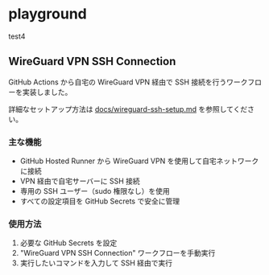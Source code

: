 # playground

test4

## WireGuard VPN SSH Connection

GitHub Actions から自宅の WireGuard VPN 経由で SSH 接続を行うワークフローを実装しました。

詳細なセットアップ方法は [docs/wireguard-ssh-setup.md](docs/wireguard-ssh-setup.md) を参照してください。

### 主な機能

- GitHub Hosted Runner から WireGuard VPN を使用して自宅ネットワークに接続
- VPN 経由で自宅サーバーに SSH 接続
- 専用の SSH ユーザー（sudo 権限なし）を使用
- すべての設定項目を GitHub Secrets で安全に管理

### 使用方法

1. 必要な GitHub Secrets を設定
2. "WireGuard VPN SSH Connection" ワークフローを手動実行
3. 実行したいコマンドを入力して SSH 経由で実行
